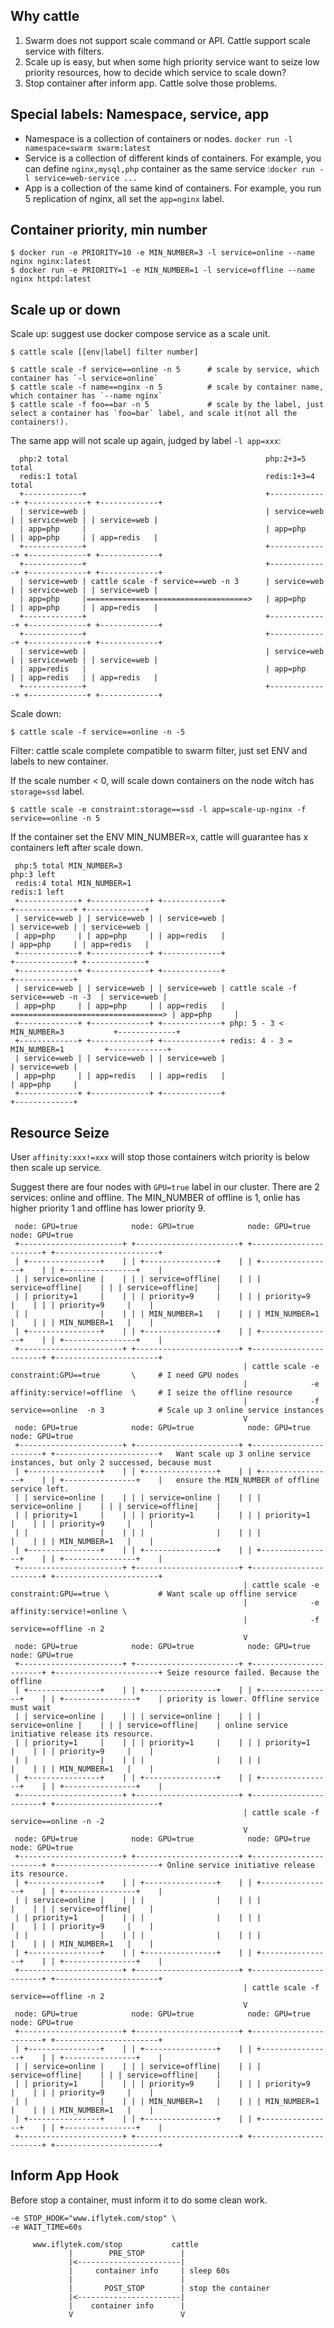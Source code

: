 ## Why cattle  
1. Swarm does not support scale command or API. Cattle support scale service with filters.
2. Scale up is easy, but when some high priority service want to seize low priority resources, how to decide which service to scale down?
3. Stop container after inform app.
Cattle solve those problems. 

## Special labels: Namespace, service, app
* Namespace is a collection of containers or nodes. `docker run -l namespace=swarm swarm:latest`
* Service is a collection of different kinds of containers. For example, you can define `nginx,mysql,php` container as the same service :`docker run -l service=web-service ...`
* App is a collection of the same kind of containers. For example, you run 5 replication of nginx, all set the `app=nginx` label.

## Container priority, min number
```
$ docker run -e PRIORITY=10 -e MIN_NUMBER=3 -l service=online --name nginx nginx:latest
$ docker run -e PRIORITY=1 -e MIN_NUMBER=1 -l service=offline --name nginx httpd:latest
```

## Scale up or down
Scale up: suggest use docker compose service as a scale unit.
```
$ cattle scale [[env|label] filter number]
```
```
$ cattle scale -f service==online -n 5      # scale by service, which container has `-l service=online`
$ cattle scale -f name==nginx -n 5          # scale by container name, which container has `--name nginx`
$ cattle scale -f foo==bar -n 5             # scale by the label, just select a container has `foo=bar` label, and scale it(not all the containers!).
```
The same app will not scale up again, judged by label `-l app=xxx`:
```
  php:2 total                                            php:2+3=5 total                                    
  redis:1 total                                          redis:1+3=4 total                                  
  +-------------+                                        +-------------+ +-------------+ +-------------+    
  | service=web |                                        | service=web | | service=web | | service=web |    
  | app=php     |                                        | app=php     | | app=php     | | app=redis   |    
  +-------------+                                        +-------------+ +-------------+ +-------------+    
  +-------------+                                        +-------------+ +-------------+ +-------------+    
  | service=web | cattle scale -f service==web -n 3      | service=web | | service=web | | service=web |    
  | app=php     |====================================>   | app=php     | | app=php     | | app=redis   |    
  +-------------+                                        +-------------+ +-------------+ +-------------+    
  +-------------+                                        +-------------+ +-------------+ +-------------+    
  | service=web |                                        | service=web | | service=web | | service=web |    
  | app=redis   |                                        | app=php     | | app=redis   | | app=redis   |    
  +-------------+                                        +-------------+ +-------------+ +-------------+    
```

Scale down:
```
$ cattle scale -f service==online -n -5
```
Filter: cattle scale complete compatible to swarm filter, just set ENV and labels to new container.

If the scale number < 0, will scale down containers on the node witch has `storage=ssd` label.
```
$ cattle scale -e constraint:storage==ssd -l app=scale-up-nginx -f service==online -n 5 
```

If the container set the ENV MIN_NUMBER=x, cattle will guarantee has x containers left after scale down. 
```
 php:5 total MIN_NUMBER=3                                                            php:3 left
 redis:4 total MIN_NUMBER=1                                                          redis:1 left
 +-------------+ +-------------+ +-------------+                                     +-------------+ +-------------+
 | service=web | | service=web | | service=web |                                     | service=web | | service=web |
 | app=php     | | app=php     | | app=redis   |                                     | app=php     | | app=redis   |
 +-------------+ +-------------+ +-------------+                                     +-------------+ +-------------+
 +-------------+ +-------------+ +-------------+                                     +-------------+
 | service=web | | service=web | | service=web | cattle scale -f service==web -n -3  | service=web |
 | app=php     | | app=php     | | app=redis   | ==================================> | app=php     |
 +-------------+ +-------------+ +-------------+ php: 5 - 3 < MIN_NUMBER=3           +-------------+
 +-------------+ +-------------+ +-------------+ redis: 4 - 3 = MIN_NUMBER=1         +-------------+
 | service=web | | service=web | | service=web |                                     | service=web |
 | app=php     | | app=redis   | | app=redis   |                                     | app=php     |
 +-------------+ +-------------+ +-------------+                                     +-------------+
```

## Resource Seize
User `affinity:xxx!=xxx` will stop those containers witch priority is below then scale up service.

Suggest there are four nodes with `GPU=true` label in our cluster. There are 2 services: online and offline. The MIN_NUMBER of offline is 1, onlie has higher priority 1 and offline has lower priority 9.
```
 node: GPU=true            node: GPU=true            node: GPU=true            node: GPU=true
 +-----------------------+ +-----------------------+ +-----------------------+ +-----------------------+
 | +----------------+    | | +----------------+    | | +----------------+    | | +----------------+    |
 | | service=online |    | | | service=offline|    | | | service=offline|    | | | service=offline|    |
 | | priority=1     |    | | | priority=9     |    | | | priority=9     |    | | | priority=9     |    |
 | |                |    | | | MIN_NUMBER=1   |    | | | MIN_NUMBER=1   |    | | | MIN_NUMBER=1   |    |
 | +----------------+    | | +----------------+    | | +----------------+    | | +----------------+    |
 +-----------------------+ +-----------------------+ +-----------------------+ +-----------------------+
                                                    | cattle scale -e constraint:GPU==true       \     # I need GPU nodes
                                                    |              -e affinity:service!=offline  \     # I seize the offline resource
                                                    |              -f service==online  -n 3            # Scale up 3 online service instances
                                                    V
 node: GPU=true            node: GPU=true            node: GPU=true            node: GPU=true
 +-----------------------+ +-----------------------+ +-----------------------+ +-----------------------+   Want scale up 3 online service instances, but only 2 successed, because must
 | +----------------+    | | +----------------+    | | +----------------+    | | +----------------+    |   ensure the MIN_NUMBER of offline service left.
 | | service=online |    | | | service=online |    | | | service=online |    | | | service=offline|    |
 | | priority=1     |    | | | priority=1     |    | | | priority=1     |    | | | priority=9     |    |
 | |                |    | | |                |    | | |                |    | | | MIN_NUMBER=1   |    |
 | +----------------+    | | +----------------+    | | +----------------+    | | +----------------+    |
 +-----------------------+ +-----------------------+ +-----------------------+ +-----------------------+
                                                    | cattle scale -e constraint:GPU==true \           # Want scale up offline service
                                                    |              -e affinity:service!=online \
                                                    |              -f service==offline -n 2
                                                    V
 node: GPU=true            node: GPU=true            node: GPU=true            node: GPU=true
 +-----------------------+ +-----------------------+ +-----------------------+ +-----------------------+ Seize resource failed. Because the offline
 | +----------------+    | | +----------------+    | | +----------------+    | | +----------------+    | priority is lower. Offline service must wait
 | | service=online |    | | | service=online |    | | | service=online |    | | | service=offline|    | online service initiative release its resource.
 | | priority=1     |    | | | priority=1     |    | | | priority=1     |    | | | priority=9     |    |
 | |                |    | | |                |    | | |                |    | | | MIN_NUMBER=1   |    |
 | +----------------+    | | +----------------+    | | +----------------+    | | +----------------+    |
 +-----------------------+ +-----------------------+ +-----------------------+ +-----------------------+
                                                    | cattle scale -f service==online -n -2
                                                    V
 node: GPU=true            node: GPU=true            node: GPU=true            node: GPU=true
 +-----------------------+ +-----------------------+ +-----------------------+ +-----------------------+ Online service initiative release its resource.
 | +----------------+    | | +----------------+    | | +----------------+    | | +----------------+    |
 | | service=online |    | | |                |    | | |                |    | | | service=offline|    |
 | | priority=1     |    | | |                |    | | |                |    | | | priority=9     |    |
 | |                |    | | |                |    | | |                |    | | | MIN_NUMBER=1   |    |
 | +----------------+    | | +----------------+    | | +----------------+    | | +----------------+    |
 +-----------------------+ +-----------------------+ +-----------------------+ +-----------------------+
                                                    | cattle scale -f service==offline -n 2
                                                    V
 node: GPU=true            node: GPU=true            node: GPU=true            node: GPU=true
 +-----------------------+ +-----------------------+ +-----------------------+ +-----------------------+
 | +----------------+    | | +----------------+    | | +----------------+    | | +----------------+    |
 | | service=online |    | | | service=offline|    | | | service=offline|    | | | service=offline|    |
 | | priority=1     |    | | | priority=9     |    | | | priority=9     |    | | | priority=9     |    |
 | |                |    | | | MIN_NUMBER=1   |    | | | MIN_NUMBER=1   |    | | | MIN_NUMBER=1   |    |
 | +----------------+    | | +----------------+    | | +----------------+    | | +----------------+    |
 +-----------------------+ +-----------------------+ +-----------------------+ +-----------------------+
```

## Inform App Hook 
Before stop a container, must inform it to do some clean work.
```
-e STOP_HOOK="www.iflytek.com/stop" \
-e WAIT_TIME=60s
```

```
     www.iflytek.com/stop           cattle
             |        PRE_STOP        |
             |<-----------------------|
             |     container info     | sleep 60s
             |                        |
             |       POST_STOP        | stop the container
             |<-----------------------|
             |    container info      |
             V                        V
```
